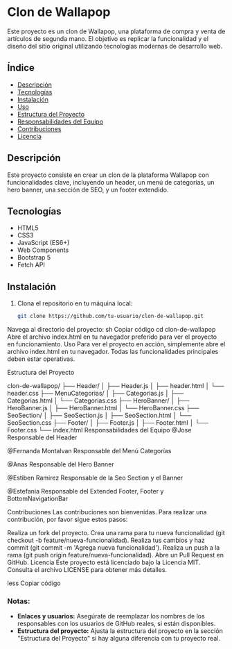 # Clon de Wallapop

Este proyecto es un clon de Wallapop, una plataforma de compra y venta de artículos de segunda mano. El objetivo es replicar la funcionalidad y el diseño del sitio original utilizando tecnologías modernas de desarrollo web.

## Índice

- [Descripción](#descripción)
- [Tecnologías](#tecnologías)
- [Instalación](#instalación)
- [Uso](#uso)
- [Estructura del Proyecto](#estructura-del-proyecto)
- [Responsabilidades del Equipo](#responsabilidades-del-equipo)
- [Contribuciones](#contribuciones)
- [Licencia](#licencia)

## Descripción

Este proyecto consiste en crear un clon de la plataforma Wallapop con funcionalidades clave, incluyendo un header, un menú de categorías, un hero banner, una sección de SEO, y un footer extendido.

## Tecnologías

- HTML5
- CSS3
- JavaScript (ES6+)
- Web Components
- Bootstrap 5
- Fetch API

## Instalación

1. Clona el repositorio en tu máquina local:
   ```sh
   git clone https://github.com/tu-usuario/clon-de-wallapop.git
Navega al directorio del proyecto:
sh
Copiar código
cd clon-de-wallapop
Abre el archivo index.html en tu navegador preferido para ver el proyecto en funcionamiento.
Uso
Para ver el proyecto en acción, simplemente abre el archivo index.html en tu navegador. Todas las funcionalidades principales deben estar operativas.

Estructura del Proyecto

clon-de-wallapop/
├── Header/
│   ├── Header.js
│   ├── header.html
│   └── header.css
├── MenuCategorias/
│   ├── Categorias.js
│   ├── Categorias.html
│   └── Categorias.css
├── HeroBanner/
│   ├── HeroBanner.js
│   ├── HeroBanner.html
│   └── HeroBanner.css
├── SeoSection/
│   ├── SeoSection.js
│   ├── SeoSection.html
│   └── SeoSection.css
├── Footer/
│   ├── Footer.js
│   ├── Footer.html
│   └── Footer.css
└── index.html
Responsabilidades del Equipo
@Jose
Responsable del Header


@Fernanda Montalvan
Responsable del Menú Categorías


@Anas
Responsable del Hero Banner


@Estiben Ramirez
Responsable de la Seo Section y el Banner


@Estefania
Responsable del Extended Footer, Footer y BottomNavigationBar


Contribuciones
Las contribuciones son bienvenidas. Para realizar una contribución, por favor sigue estos pasos:

Realiza un fork del proyecto.
Crea una rama para tu nueva funcionalidad (git checkout -b feature/nueva-funcionalidad).
Realiza tus cambios y haz commit (git commit -m 'Agrega nueva funcionalidad').
Realiza un push a la rama (git push origin feature/nueva-funcionalidad).
Abre un Pull Request en GitHub.
Licencia
Este proyecto está licenciado bajo la Licencia MIT. Consulta el archivo LICENSE para obtener más detalles.

less
Copiar código

### Notas:

- **Enlaces y usuarios:** Asegúrate de reemplazar los nombres de los responsables con los usuarios de GitHub reales, si están disponibles.
- **Estructura del proyecto:** Ajusta la estructura del proyecto en la sección "Estructura del Proyecto" si hay alguna diferencia con tu proyecto real.


